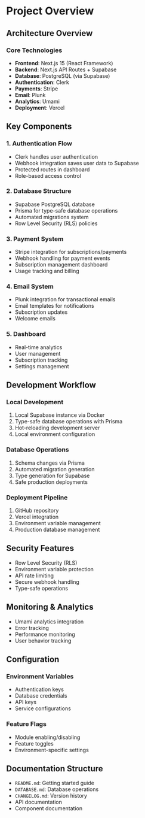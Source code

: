 # Project Overview

## Architecture Overview

### Core Technologies
- **Frontend**: Next.js 15 (React Framework)
- **Backend**: Next.js API Routes + Supabase
- **Database**: PostgreSQL (via Supabase)
- **Authentication**: Clerk
- **Payments**: Stripe
- **Email**: Plunk
- **Analytics**: Umami
- **Deployment**: Vercel

## Key Components

### 1. Authentication Flow
- Clerk handles user authentication
- Webhook integration saves user data to Supabase
- Protected routes in dashboard
- Role-based access control

### 2. Database Structure
- Supabase PostgreSQL database
- Prisma for type-safe database operations
- Automated migrations system
- Row Level Security (RLS) policies

### 3. Payment System
- Stripe integration for subscriptions/payments
- Webhook handling for payment events
- Subscription management dashboard
- Usage tracking and billing

### 4. Email System
- Plunk integration for transactional emails
- Email templates for notifications
- Subscription updates
- Welcome emails

### 5. Dashboard
- Real-time analytics
- User management
- Subscription tracking
- Settings management

## Development Workflow

### Local Development
1. Local Supabase instance via Docker
2. Type-safe database operations with Prisma
3. Hot-reloading development server
4. Local environment configuration

### Database Operations
1. Schema changes via Prisma
2. Automated migration generation
3. Type generation for Supabase
4. Safe production deployments

### Deployment Pipeline
1. GitHub repository
2. Vercel integration
3. Environment variable management
4. Production database management

## Security Features

- Row Level Security (RLS)
- Environment variable protection
- API rate limiting
- Secure webhook handling
- Type-safe operations

## Monitoring & Analytics

- Umami analytics integration
- Error tracking
- Performance monitoring
- User behavior tracking

## Configuration

### Environment Variables
- Authentication keys
- Database credentials
- API keys
- Service configurations

### Feature Flags
- Module enabling/disabling
- Feature toggles
- Environment-specific settings

## Documentation Structure

- `README.md`: Getting started guide
- `DATABASE.md`: Database operations
- `CHANGELOG.md`: Version history
- API documentation
- Component documentation 